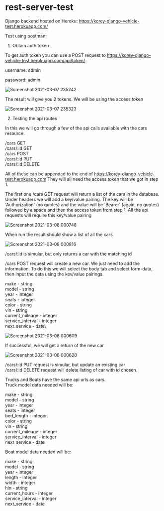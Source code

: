 # rest-server-test

Django backend hosted on Heroku: https://korey-django-vehicle-test.herokuapp.com/

Test using postman:

1. Obtain auth token

To get auth token you can use a POST request to https://korey-django-vehicle-test.herokuapp.com/api/token/

username: admin

password: admin

![Screenshot 2021-03-07 235242](https://user-images.githubusercontent.com/26910936/110293362-52c57080-7fa3-11eb-8dfb-0a8c28ffccbb.png)

The result will give you 2 tokens. We will be using the access token

![Screenshot 2021-03-07 235323](https://user-images.githubusercontent.com/26910936/110293545-8f916780-7fa3-11eb-9ecb-c74700e87cd4.png)


2. Testing the api routes

In this we will go through a few of the api calls avaliable with the cars resource.

/cars GET\
/cars/:id GET\
/cars POST\
/cars/:id PUT\
/cars/:id DELETE

All of these can be appended to the end of https://korey-django-vehicle-test.herokuapp.com
They will all need the access token that we got in step 1.

The first one /cars GET request will return a list of the cars in the database. Under headers we will add a key/value pairing. The key will be 'Authorization' (no quotes) and the value will be 'Bearer' (again, no quotes) followed by a space and then the access token from step 1. All the api requests will require this key/value pairing

![Screenshot 2021-03-08 000748](https://user-images.githubusercontent.com/26910936/110294527-d3d13780-7fa4-11eb-8bc8-16b37079fed1.png)

When run the result should show a list of all the cars

![Screenshot 2021-03-08 000816](https://user-images.githubusercontent.com/26910936/110294635-f2cfc980-7fa4-11eb-8cde-eb7714491489.png)

/cars/:id is simular, but only returns a car with the matching id

/cars POST request will create a new car. We just need to add the information. To do this we will select the body tab and select form-data, then input the data using the kev/value pairings.

make - string\
model - string\
year - integer\
seats - integer\
color - string\
vin - string\
current_mileage - integer\
service_interval - integer\
next_service - date\

![Screenshot 2021-03-08 000609](https://user-images.githubusercontent.com/26910936/110295464-fdd72980-7fa5-11eb-8fe2-c03cb05aefdd.png)

If successful, we will get a return of the new car

![Screenshot 2021-03-08 000628](https://user-images.githubusercontent.com/26910936/110295589-23643300-7fa6-11eb-81ec-35aad84de2fb.png)

/cars/:id PUT request is simular, but update an existing car\
/cars/:id DELETE request will delete listing of car with id chosen.

Trucks and Boats have the same api urls as cars.\
Truck model data needed will be:

make - string\
model - string\
year - integer\
seats - integer\
bed_length - integer\
color - string\
vin - string\
current_mileage - integer\
service_interval - integer\
next_service - date

Boat model data needed will be:

make - string\
model - string\
year - integer\
length - integer\
width - integer\
hin - string\
current_hours - integer\
service_interval - integer\
next_service - date
